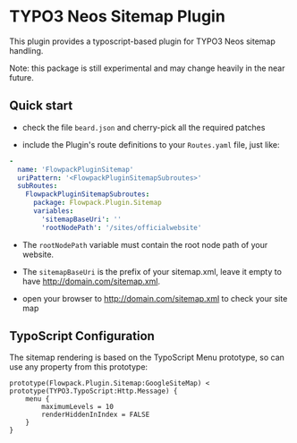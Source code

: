 TYPO3 Neos Sitemap Plugin
=========================

This plugin provides a typoscript-based plugin for TYPO3 Neos sitemap handling.

Note: this package is still experimental and may change heavily in the near future.

Quick start
-----------
* check the file `beard.json` and cherry-pick all the required patches

* include the Plugin's route definitions to your `Routes.yaml` file, just like:

```yaml
-
  name: 'FlowpackPluginSitemap'
  uriPattern: '<FlowpackPluginSitemapSubroutes>'
  subRoutes:
    FlowpackPluginSitemapSubroutes:
      package: Flowpack.Plugin.Sitemap
      variables:
        'sitemapBaseUri': ''
        'rootNodePath': '/sites/officialwebsite'
```

* The `rootNodePath` variable must contain the root node path of your website. 

* The `sitemapBaseUri` is the prefix of your sitemap.xml, leave it empty to have http://domain.com/sitemap.xml.

* open your browser to http://domain.com/sitemap.xml to check your site map

TypoScript Configuration
------------------------

The sitemap rendering is based on the TypoScript Menu prototype, so can use any property from this prototype:

```
prototype(Flowpack.Plugin.Sitemap:GoogleSiteMap) < prototype(TYPO3.TypoScript:Http.Message) {
	menu {
		maximumLevels = 10
		renderHiddenInIndex = FALSE
	}
}
```